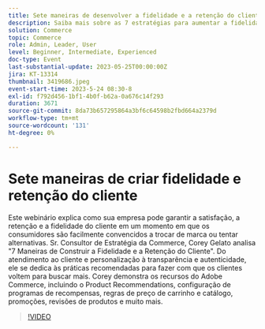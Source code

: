 ```yaml
---
title: Sete maneiras de desenvolver a fidelidade e a retenção do cliente
description: Saiba mais sobre as 7 estratégias para aumentar a fidelidade e a retenção do cliente com Corey Gelato, que apresentam práticas recomendadas como personalização, programas de recompensa e transparência, além de ferramentas do Adobe Commerce, como Recommendations de produtos, regras de preços e promoções.
solution: Commerce
topic: Commerce
role: Admin, Leader, User
level: Beginner, Intermediate, Experienced
doc-type: Event
last-substantial-update: 2023-05-25T00:00:00Z
jira: KT-13314
thumbnail: 3419686.jpeg
event-start-time: 2023-5-24 08:30-8
exl-id: f792d456-1bf1-4b0f-b62a-0a676c14f293
duration: 3671
source-git-commit: 8da73b657295864a3bf6c64598b2fbd664a2379d
workflow-type: tm+mt
source-wordcount: '131'
ht-degree: 0%

---
```


# Sete maneiras de criar fidelidade e retenção do cliente

Este webinário explica como sua empresa pode garantir a satisfação, a retenção e a fidelidade do cliente em um momento em que os consumidores são facilmente convencidos a trocar de marca ou tentar alternativas. Sr. Consultor de Estratégia da Commerce, Corey Gelato analisa &quot;7 Maneiras de Construir a Fidelidade e a Retenção do Cliente&quot;. Do atendimento ao cliente e personalização à transparência e autenticidade, ele se dedica às práticas recomendadas para fazer com que os clientes voltem para buscar mais. Corey demonstra os recursos do Adobe Commerce, incluindo o Product Recommendations, configuração de programas de recompensas, regras de preço de carrinho e catálogo, promoções, revisões de produtos e muito mais.

>[!VIDEO](https://video.tv.adobe.com/v/3419686/?learn=on)
